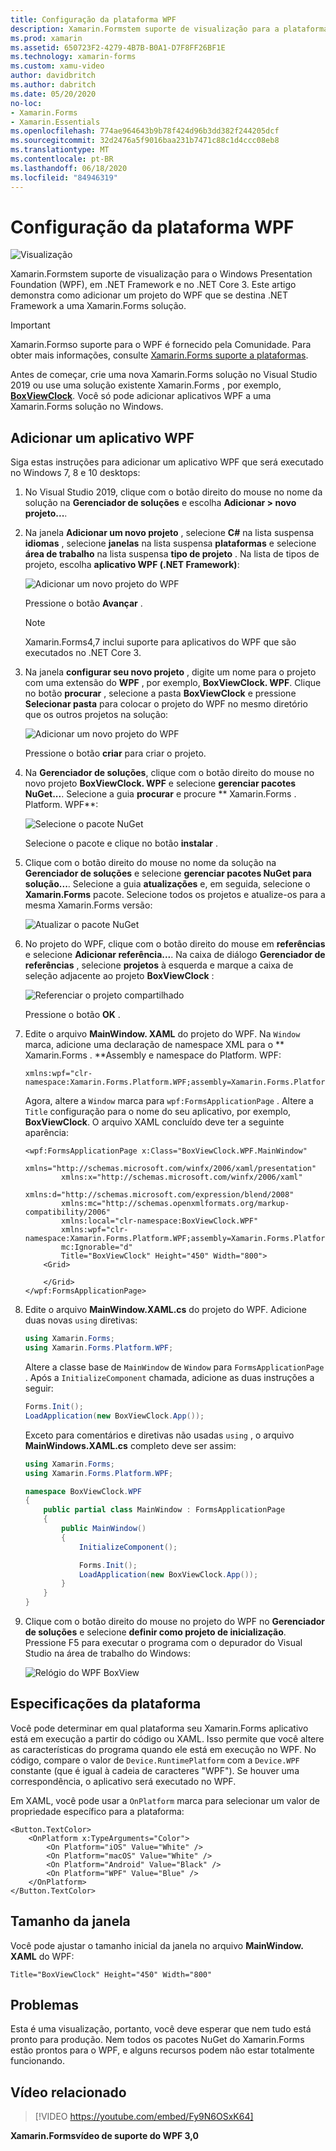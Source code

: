 ```yaml
---
title: Configuração da plataforma WPF
description: Xamarin.Formstem suporte de visualização para a plataforma WPF.
ms.prod: xamarin
ms.assetid: 650723F2-4279-4B7B-B0A1-D7F8FF26BF1E
ms.technology: xamarin-forms
ms.custom: xamu-video
author: davidbritch
ms.author: dabritch
ms.date: 05/20/2020
no-loc:
- Xamarin.Forms
- Xamarin.Essentials
ms.openlocfilehash: 774ae964643b9b78f424d96b3dd382f244205dcf
ms.sourcegitcommit: 32d2476a5f9016baa231b7471c88c1d4ccc08eb8
ms.translationtype: MT
ms.contentlocale: pt-BR
ms.lasthandoff: 06/18/2020
ms.locfileid: "84946319"
---
```

# <a name="wpf-platform-setup"></a>Configuração da plataforma WPF

![Visualização](~/media/shared/preview.png)

Xamarin.Formstem suporte de visualização para o Windows Presentation Foundation (WPF), em .NET Framework e no .NET Core 3. Este artigo demonstra como adicionar um projeto do WPF que se destina .NET Framework a uma Xamarin.Forms solução.

> [!IMPORTANT]
> Xamarin.Formso suporte para o WPF é fornecido pela Comunidade. Para obter mais informações, consulte [ Xamarin.Forms suporte a plataformas](https://github.com/xamarin/Xamarin.Forms/wiki/Platform-Support).

Antes de começar, crie uma nova Xamarin.Forms solução no Visual Studio 2019 ou use uma solução existente Xamarin.Forms , por exemplo, [**BoxViewClock**](https://docs.microsoft.com/samples/xamarin/xamarin-forms-samples/boxview-boxviewclock). Você só pode adicionar aplicativos WPF a uma Xamarin.Forms solução no Windows.

## <a name="add-a-wpf-application"></a>Adicionar um aplicativo WPF

Siga estas instruções para adicionar um aplicativo WPF que será executado no Windows 7, 8 e 10 desktops:

1. No Visual Studio 2019, clique com o botão direito do mouse no nome da solução na **Gerenciador de soluções** e escolha **Adicionar > novo projeto...**.

2. Na janela **Adicionar um novo projeto** , selecione **C#** na lista suspensa **idiomas** , selecione **janelas** na lista suspensa **plataformas** e selecione **área de trabalho** na lista suspensa **tipo de projeto** . Na lista de tipos de projeto, escolha **aplicativo WPF (.NET Framework)**:

    ![Adicionar um novo projeto do WPF](wpf-images/add-project.png "Adicionar um novo projeto do WPF")

    Pressione o botão **Avançar** .

    > [!NOTE]
    > Xamarin.Forms4,7 inclui suporte para aplicativos do WPF que são executados no .NET Core 3.

3. Na janela **configurar seu novo projeto** , digite um nome para o projeto com uma extensão do **WPF** , por exemplo, **BoxViewClock. WPF**. Clique no botão **procurar** , selecione a pasta **BoxViewClock** e pressione **Selecionar pasta** para colocar o projeto do WPF no mesmo diretório que os outros projetos na solução:

    ![Adicionar um novo projeto do WPF](wpf-images/configure-project.png "Adicionar um novo projeto do WPF")

    Pressione o botão **criar** para criar o projeto.

4. Na **Gerenciador de soluções**, clique com o botão direito do mouse no novo projeto **BoxViewClock. WPF** e selecione **gerenciar pacotes NuGet...**. Selecione a guia **procurar** e procure ** Xamarin.Forms . Platform. WPF**:

    ![Selecione o pacote NuGet](wpf-images/select-nuget-package.png "Selecione o pacote NuGet")

    Selecione o pacote e clique no botão **instalar** .

5. Clique com o botão direito do mouse no nome da solução na **Gerenciador de soluções** e selecione **gerenciar pacotes NuGet para solução...**. Selecione a guia **atualizações** e, em seguida, selecione o **Xamarin.Forms** pacote. Selecione todos os projetos e atualize-os para a mesma Xamarin.Forms versão:

    ![Atualizar o pacote NuGet](wpf-images/update-nuget-package.png "Atualizar o pacote NuGet")

6. No projeto do WPF, clique com o botão direito do mouse em **referências** e selecione **Adicionar referência...**. Na caixa de diálogo **Gerenciador de referências** , selecione **projetos** à esquerda e marque a caixa de seleção adjacente ao projeto **BoxViewClock** :

    ![Referenciar o projeto compartilhado](wpf-images/reference-shared-project.png "Referenciar o projeto compartilhado")

    Pressione o botão **OK** .

7. Edite o arquivo **MainWindow. XAML** do projeto do WPF. Na `Window` marca, adicione uma declaração de namespace XML para o ** Xamarin.Forms . **Assembly e namespace do Platform. WPF:

    ```xaml
    xmlns:wpf="clr-namespace:Xamarin.Forms.Platform.WPF;assembly=Xamarin.Forms.Platform.WPF"
    ```

    Agora, altere a `Window` marca para `wpf:FormsApplicationPage` . Altere a `Title` configuração para o nome do seu aplicativo, por exemplo, **BoxViewClock**. O arquivo XAML concluído deve ter a seguinte aparência:

    ```xaml
    <wpf:FormsApplicationPage x:Class="BoxViewClock.WPF.MainWindow"
            xmlns="http://schemas.microsoft.com/winfx/2006/xaml/presentation"
            xmlns:x="http://schemas.microsoft.com/winfx/2006/xaml"
            xmlns:d="http://schemas.microsoft.com/expression/blend/2008"
            xmlns:mc="http://schemas.openxmlformats.org/markup-compatibility/2006"
            xmlns:local="clr-namespace:BoxViewClock.WPF"
            xmlns:wpf="clr-namespace:Xamarin.Forms.Platform.WPF;assembly=Xamarin.Forms.Platform.WPF"            
            mc:Ignorable="d"
            Title="BoxViewClock" Height="450" Width="800">
        <Grid>

        </Grid>
    </wpf:FormsApplicationPage>
    ```

8. Edite o arquivo **MainWindow.XAML.cs** do projeto do WPF. Adicione duas novas `using` diretivas:

    ```csharp
    using Xamarin.Forms;
    using Xamarin.Forms.Platform.WPF;
    ```

    Altere a classe base de `MainWindow` de `Window` para `FormsApplicationPage` . Após a `InitializeComponent` chamada, adicione as duas instruções a seguir:

    ```csharp
    Forms.Init();
    LoadApplication(new BoxViewClock.App());
    ```

    Exceto para comentários e diretivas não usadas `using` , o arquivo **MainWindows.XAML.cs** completo deve ser assim:

    ```csharp
    using Xamarin.Forms;
    using Xamarin.Forms.Platform.WPF;

    namespace BoxViewClock.WPF
    {
        public partial class MainWindow : FormsApplicationPage
        {
            public MainWindow()
            {
                InitializeComponent();

                Forms.Init();
                LoadApplication(new BoxViewClock.App());
            }
        }
    }
    ```

9. Clique com o botão direito do mouse no projeto do WPF no **Gerenciador de soluções** e selecione **definir como projeto de inicialização**. Pressione F5 para executar o programa com o depurador do Visual Studio na área de trabalho do Windows:

    ![Relógio do WPF BoxView](wpf-images/wpf-boxviewclock.png "Relógio do WPF BoxView" )

## <a name="platform-specifics"></a>Especificações da plataforma

Você pode determinar em qual plataforma seu Xamarin.Forms aplicativo está em execução a partir do código ou XAML. Isso permite que você altere as características do programa quando ele está em execução no WPF. No código, compare o valor de `Device.RuntimePlatform` com a `Device.WPF` constante (que é igual à cadeia de caracteres "WPF"). Se houver uma correspondência, o aplicativo será executado no WPF.

Em XAML, você pode usar a `OnPlatform` marca para selecionar um valor de propriedade específico para a plataforma:

```xaml
<Button.TextColor>
    <OnPlatform x:TypeArguments="Color">
        <On Platform="iOS" Value="White" />
        <On Platform="macOS" Value="White" />
        <On Platform="Android" Value="Black" />
        <On Platform="WPF" Value="Blue" />
    </OnPlatform>
</Button.TextColor>
```

## <a name="window-size"></a>Tamanho da janela

Você pode ajustar o tamanho inicial da janela no arquivo **MainWindow. XAML** do WPF:

```xaml
Title="BoxViewClock" Height="450" Width="800"
```

## <a name="issues"></a>Problemas

Esta é uma visualização, portanto, você deve esperar que nem tudo está pronto para produção. Nem todos os pacotes NuGet do Xamarin.Forms estão prontos para o WPF, e alguns recursos podem não estar totalmente funcionando.

## <a name="related-video"></a>Vídeo relacionado

> [!VIDEO https://youtube.com/embed/Fy9N6OSxK64]

**Xamarin.Formsvídeo de suporte do WPF 3,0**
